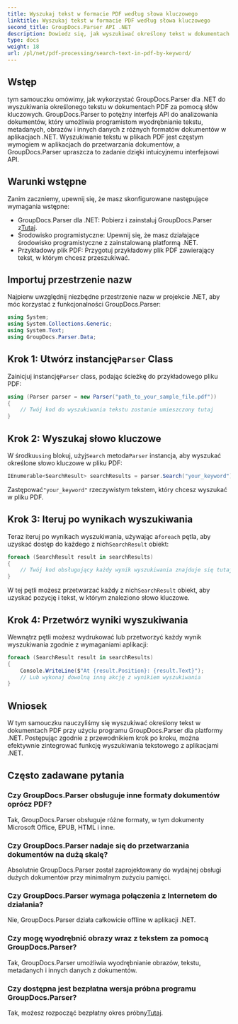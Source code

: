 ```yaml
---
title: Wyszukaj tekst w formacie PDF według słowa kluczowego
linktitle: Wyszukaj tekst w formacie PDF według słowa kluczowego
second_title: GroupDocs.Parser API .NET
description: Dowiedz się, jak wyszukiwać określony tekst w dokumentach PDF za pomocą GroupDocs.Parser dla .NET. Efektywnie integruj zaawansowane możliwości wyszukiwania tekstu ze swoją platformą .NET.
type: docs
weight: 18
url: /pl/net/pdf-processing/search-text-in-pdf-by-keyword/
---
```

## Wstęp
tym samouczku omówimy, jak wykorzystać GroupDocs.Parser dla .NET do wyszukiwania określonego tekstu w dokumentach PDF za pomocą słów kluczowych. GroupDocs.Parser to potężny interfejs API do analizowania dokumentów, który umożliwia programistom wyodrębnianie tekstu, metadanych, obrazów i innych danych z różnych formatów dokumentów w aplikacjach .NET. Wyszukiwanie tekstu w plikach PDF jest częstym wymogiem w aplikacjach do przetwarzania dokumentów, a GroupDocs.Parser upraszcza to zadanie dzięki intuicyjnemu interfejsowi API.
## Warunki wstępne
Zanim zaczniemy, upewnij się, że masz skonfigurowane następujące wymagania wstępne:
-  GroupDocs.Parser dla .NET: Pobierz i zainstaluj GroupDocs.Parser z[Tutaj](https://releases.groupdocs.com/parser/net/).
- Środowisko programistyczne: Upewnij się, że masz działające środowisko programistyczne z zainstalowaną platformą .NET.
- Przykładowy plik PDF: Przygotuj przykładowy plik PDF zawierający tekst, w którym chcesz przeszukiwać.

## Importuj przestrzenie nazw
Najpierw uwzględnij niezbędne przestrzenie nazw w projekcie .NET, aby móc korzystać z funkcjonalności GroupDocs.Parser:
```csharp
using System;
using System.Collections.Generic;
using System.Text;
using GroupDocs.Parser.Data;
```
##  Krok 1: Utwórz instancję`Parser` Class
 Zainicjuj instancję`Parser` class, podając ścieżkę do przykładowego pliku PDF:
```csharp
using (Parser parser = new Parser("path_to_your_sample_file.pdf"))
{
    // Twój kod do wyszukiwania tekstu zostanie umieszczony tutaj
}
```
## Krok 2: Wyszukaj słowo kluczowe
 W środku`using` blokuj, użyj`Search` metoda`Parser` instancja, aby wyszukać określone słowo kluczowe w pliku PDF:
```csharp
IEnumerable<SearchResult> searchResults = parser.Search("your_keyword");
```
 Zastępować`"your_keyword"` rzeczywistym tekstem, który chcesz wyszukać w pliku PDF.
## Krok 3: Iteruj po wynikach wyszukiwania
 Teraz iteruj po wynikach wyszukiwania, używając a`foreach` pętla, aby uzyskać dostęp do każdego z nich`SearchResult` obiekt:
```csharp
foreach (SearchResult result in searchResults)
{
    // Twój kod obsługujący każdy wynik wyszukiwania znajduje się tutaj
}
```
 W tej pętli możesz przetwarzać każdy z nich`SearchResult` obiekt, aby uzyskać pozycję i tekst, w którym znaleziono słowo kluczowe.
## Krok 4: Przetwórz wyniki wyszukiwania
Wewnątrz pętli możesz wydrukować lub przetworzyć każdy wynik wyszukiwania zgodnie z wymaganiami aplikacji:
```csharp
foreach (SearchResult result in searchResults)
{
    Console.WriteLine($"At {result.Position}: {result.Text}");
    // Lub wykonaj dowolną inną akcję z wynikiem wyszukiwania
}
```

## Wniosek
W tym samouczku nauczyliśmy się wyszukiwać określony tekst w dokumentach PDF przy użyciu programu GroupDocs.Parser dla platformy .NET. Postępując zgodnie z przewodnikiem krok po kroku, można efektywnie zintegrować funkcję wyszukiwania tekstowego z aplikacjami .NET.

## Często zadawane pytania
### Czy GroupDocs.Parser obsługuje inne formaty dokumentów oprócz PDF?
Tak, GroupDocs.Parser obsługuje różne formaty, w tym dokumenty Microsoft Office, EPUB, HTML i inne.
### Czy GroupDocs.Parser nadaje się do przetwarzania dokumentów na dużą skalę?
Absolutnie GroupDocs.Parser został zaprojektowany do wydajnej obsługi dużych dokumentów przy minimalnym zużyciu pamięci.
### Czy GroupDocs.Parser wymaga połączenia z Internetem do działania?
Nie, GroupDocs.Parser działa całkowicie offline w aplikacji .NET.
### Czy mogę wyodrębnić obrazy wraz z tekstem za pomocą GroupDocs.Parser?
Tak, GroupDocs.Parser umożliwia wyodrębnianie obrazów, tekstu, metadanych i innych danych z dokumentów.
### Czy dostępna jest bezpłatna wersja próbna programu GroupDocs.Parser?
 Tak, możesz rozpocząć bezpłatny okres próbny[Tutaj](https://releases.groupdocs.com/).